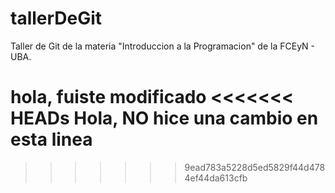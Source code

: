 # tallerDeGit

Taller de Git de la materia "Introduccion a la Programacion" de la FCEyN - UBA.

hola, fuiste modificado
<<<<<<< HEADs
Hola, NO hice una cambio en esta linea
======
>>>>>>> 9ead783a5228d5ed5829f44d4784ef44da613cfb
